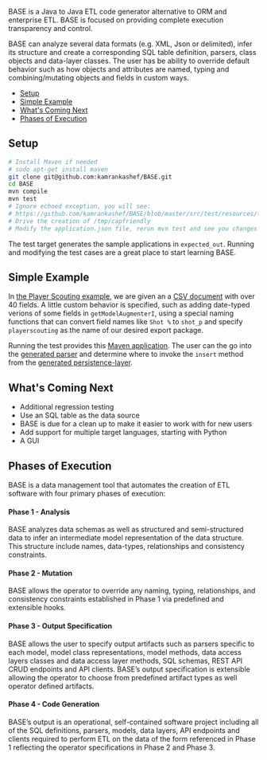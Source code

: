 BASE is a Java to Java ETL code generator alternative to ORM and enterprise ETL.
BASE is focused on providing complete execution  transparency and control.

BASE can analyze several data formats (e.g. XML, Json or delimited), infer its structure and create a corresponding SQL table
definition, parsers, class objects and data-layer classes.  The user has be ability to override default behavior such as
how objects and attributes are named, typing and combining/mutating objects and fields in custom ways.

- [Setup](#setup)
- [Simple Example](#simple-example)
- [What's Coming Next](#whats-coming-next)
- [Phases of Execution](#phases-of-execution)

## Setup

```bash
# Install Maven if needed
# sudo apt-get install maven
git clone git@github.com:kamrankashef/BASE.git
cd BASE
mvn compile
mvn test
# Ignore echoed exception, you will see:
# https://github.com/kamrankashef/BASE/blob/master/src/test/resources/fromjson/application.json
# Drive the creation of /tmp/capfriendly
# Modify the application.json file, rerun mvn test and see you changes passed through
```
The test target generates the sample applications in `expected_out`.  Running and modifying the test cases are a great
place to start learning BASE.

## Simple Example

In [the Player Scouting example](https://github.com/kamrankashef/BASE/blob/master/src/test/java/base/parsegen/csv/playerscouting/TestPlayerScoutingCSV.java), we are given an a [CSV document](https://github.com/kamrankashef/BASE/blob/master/src/test/resources/base/parsegen/csv/playerscouting/sample-export.csv) with over 40 fields.  A little custom behavior is specified, such as adding date-typed verions of some fields in `getModelAugmenterI`, using a special naming functions that can convert field names like `Shot %` to `shot_p` and specify `playerscouting` as the name of our desired export package.

Running the test provides this [Maven application](https://github.com/kamrankashef/BASE/tree/master/expected_out/player_scouting/application).
The user can the go into the [generated parser](https://github.com/kamrankashef/BASE/blob/master/expected_out/player_scouting/application/src/main/java/main/PlayerScoutingFeedParser.java)
and determine where to invoke the `insert` method from the 
[generated persistence-layer](https://github.com/kamrankashef/BASE/blob/master/expected_out/player_scouting/application/src/main/java/playerscouting/derived/datalayer/PlayerScoutingDL.java).

## What's Coming Next

- Additional regression testing
- Use an SQL table as the data source
- BASE is due for a clean up to make it easier to work with for new users
- Add support for multiple target languages, starting with Python
- A GUI

## Phases of Execution

BASE is a data management tool that automates the creation of ETL software with four primary
phases of execution:

#### Phase 1 - Analysis
BASE analyzes data schemas as well as structured and semi-structured data to infer an
intermediate model representation of the data structure. This structure include names, data-types,
relationships and consistency constraints.

#### Phase 2 - Mutation
BASE allows the operator to override any naming, typing, relationships, and consistency
constraints established in Phase 1 via predefined and extensible hooks.

#### Phase 3 - Output Specification
BASE allows the user to specify output artifacts such as parsers specific to
each model, model class representations, model methods, data access layers classes and data access layer
methods, SQL schemas, REST API CRUD endpoints and API clients. BASE’s output specification is
extensible allowing the operator to choose from predefined artifact types as well operator defined artifacts.

#### Phase 4 - Code Generation
BASE’s output is an operational, self-contained software project including all of the
SQL definitions, parsers, models, data layers, API endpoints and clients required to perform ETL on the data of
the form referenced in Phase 1 reflecting the operator specifications in Phase 2 and Phase 3.

